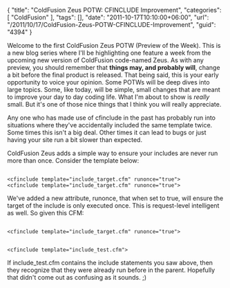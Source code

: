 {
	"title": "ColdFusion Zeus POTW: CFINCLUDE Improvement",
	"categories": [
		"ColdFusion"
	],
	"tags": [],
	"date": "2011-10-17T10:10:00+06:00",
	"url": "/2011/10/17/ColdFusion-Zeus-POTW-CFINCLUDE-Improvement",
	"guid": "4394"
}

Welcome to the first ColdFusion Zeus POTW (Preview of the Week). This is a new blog series where I'll be highlighting one feature a week from the upcoming new version of ColdFusion code-named Zeus. As with any preview, you should remember that <b>things may, and probably will</b>, change a bit before the final product is released. That being said, this is your early opportunity to voice your opinion. Some POTWs will be deep dives into large topics. Some, like today, will be simple, small changes that are meant to improve your day to day coding life. What I'm about to show is <i>really</i> small. But it's one of those nice things that I think you will really appreciate.
<!--more-->
<p/>

Any one who has made use of cfinclude in the past has probably run into situations where they've accidentally included the same template twice. Some times this isn't a big deal. Other times it can lead to bugs or just having your site run a bit slower than expected. 

<p/>

ColdFusion Zeus adds a simple way to ensure your includes are never run more than once. Consider the template below:

<p/>

<code>
&lt;cfinclude template="include_target.cfm" runonce="true"&gt;
&lt;cfinclude template="include_target.cfm" runonce="true"&gt;
</code>

<p/>

We've added a new attribute, runonce, that when set to true, will ensure the target of the include is only executed once. This is request-level intelligent as well. So given this CFM:

<p/>

<code>
&lt;cfinclude template="include_target.cfm" runonce="true"&gt;

&lt;cfinclude template="include_test.cfm"&gt;
</code>

<p/>

If include_test.cfm contains the include statements you saw above, then they recognize that they were already run before in the parent. Hopefully that didn't come out as confusing as it sounds. ;)